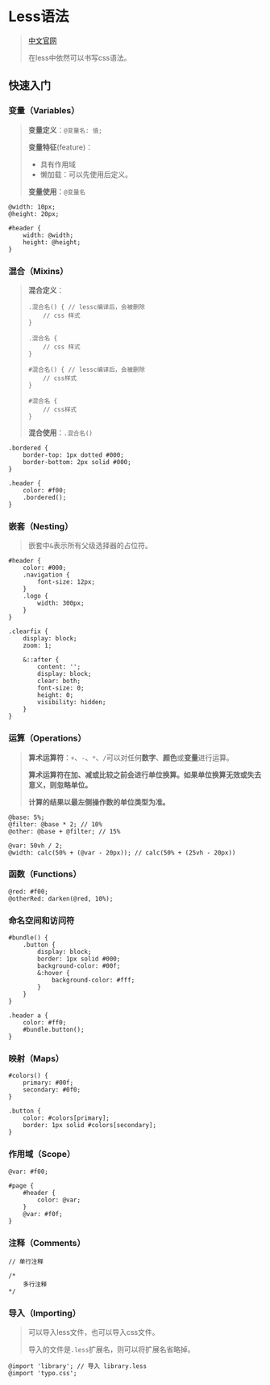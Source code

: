 # Less语法

> [中文官网](https://less.bootcss.com/)
>
> 在less中依然可以书写css语法。

## 快速入门

### 变量（Variables）

> **变量定义**：`@变量名: 值;`
>
> **变量特征**(feature)：
>
> - 具有作用域
> - 懒加载：可以先使用后定义。
>
> **变量使用**：`@变量名`

```less
@width: 10px;
@height: 20px;

#header {
    width: @width;
    height: @height;
}
```



### 混合（Mixins）

> **混合定义**：
>
> ```less
> .混合名() { // lessc编译后，会被删除
>     // css 样式
> }
> 
> .混合名 { 
>     // css 样式
> }
> 
> #混合名() { // lessc编译后，会被删除
>     // css样式
> }
> 
> #混合名 {
>     // css样式
> }
> ```
>
> **混合使用**：`.混合名()`

```less
.bordered {
    border-top: 1px dotted #000;
  	border-bottom: 2px solid #000;
}

.header {
    color: #f00;
    .bordered();
}
```



### 嵌套（Nesting）

>嵌套中`&`表示所有父级选择器的占位符。

```less
#header {
    color: #000;
    .navigation {
        font-size: 12px;
    }
    .logo {
        width: 300px;
    }
}

.clearfix {
    display: block;
    zoom: 1;
    
    &::after {
        content: '';
        display: block;
        clear: both;
        font-size: 0;
        height: 0;
        visibility: hidden;
    }
}
```



### 运算（Operations）

> **算术运算符**：`+`、`-`、`*`、`/`可以对任何**数字**、**颜色**或**变量**进行运算。
>
> **算术运算符在加、减或比较之前会进行单位换算。如果单位换算无效或失去意义，则忽略单位。**
>
> **计算的结果以最左侧操作数的单位类型为准。**

```less
@base: 5%;
@filter: @base * 2; // 10%
@other: @base + @filter; // 15%

@var: 50vh / 2;
@width: calc(50% + (@var - 20px)); // calc(50% + (25vh - 20px))
```





### 函数（Functions）

```less
@red: #f00;
@otherRed: darken(@red, 10%);
```



### 命名空间和访问符

```less
#bundle() {
    .button {
        display: block;
        border: 1px solid #000;
        background-color: #00f;
        &:hover {
            background-color: #fff;
        }
    }
}

.header a {
    color: #ff0;
    #bundle.button();
}
```



### 映射（Maps）

```less
#colors() {
    primary: #00f;
    secondary: #0f0;
}

.button {
    color: #colors[primary];
    border: 1px solid #colors[secondary];
}
```



### 作用域（Scope）

```less
@var: #f00;

#page {
    #header {
        color: @var;
    }
    @var: #f0f;
}
```



### 注释（Comments）

```less
// 单行注释

/*
	多行注释
*/
```



### 导入（Importing）

>可以导入less文件，也可以导入css文件。
>
>导入的文件是`.less`扩展名，则可以将扩展名省略掉。

```less
@import 'library'; // 导入 library.less
@import 'typo.css';
```





































